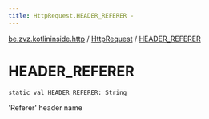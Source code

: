 ```yaml
---
title: HttpRequest.HEADER_REFERER - 
---
```


[be.zvz.kotlininside.http](../index.html) / [HttpRequest](index.html) / [HEADER_REFERER](./-h-e-a-d-e-r_-r-e-f-e-r-e-r.html)

# HEADER_REFERER

`static val HEADER_REFERER: String`

'Referer' header name

